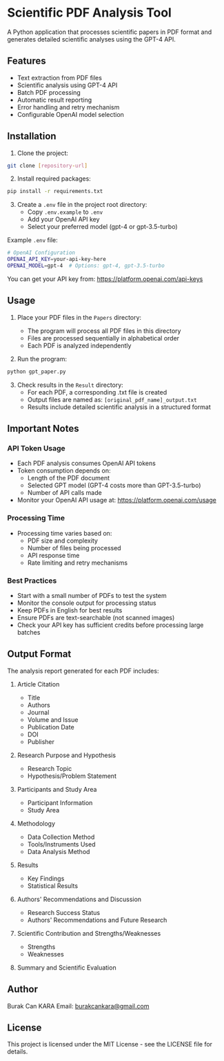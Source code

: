 # Scientific PDF Analysis Tool

A Python application that processes scientific papers in PDF format and generates detailed scientific analyses using the GPT-4 API.

## Features

- Text extraction from PDF files
- Scientific analysis using GPT-4 API
- Batch PDF processing
- Automatic result reporting
- Error handling and retry mechanism
- Configurable OpenAI model selection

## Installation

1. Clone the project:
```bash
git clone [repository-url]
```

2. Install required packages:
```bash
pip install -r requirements.txt
```

3. Create a `.env` file in the project root directory:
   - Copy `.env.example` to `.env`
   - Add your OpenAI API key
   - Select your preferred model (gpt-4 or gpt-3.5-turbo)

Example `.env` file:
```bash
# OpenAI Configuration
OPENAI_API_KEY=your-api-key-here
OPENAI_MODEL=gpt-4  # Options: gpt-4, gpt-3.5-turbo
```

You can get your API key from: https://platform.openai.com/api-keys

## Usage

1. Place your PDF files in the `Papers` directory:
   - The program will process all PDF files in this directory
   - Files are processed sequentially in alphabetical order
   - Each PDF is analyzed independently

2. Run the program:
```bash
python gpt_paper.py
```

3. Check results in the `Result` directory:
   - For each PDF, a corresponding .txt file is created
   - Output files are named as: `[original_pdf_name]_output.txt`
   - Results include detailed scientific analysis in a structured format

## Important Notes

### API Token Usage
- Each PDF analysis consumes OpenAI API tokens
- Token consumption depends on:
  - Length of the PDF document
  - Selected GPT model (GPT-4 costs more than GPT-3.5-turbo)
  - Number of API calls made
- Monitor your OpenAI API usage at: https://platform.openai.com/usage

### Processing Time
- Processing time varies based on:
  - PDF size and complexity
  - Number of files being processed
  - API response time
  - Rate limiting and retry mechanisms

### Best Practices
- Start with a small number of PDFs to test the system
- Monitor the console output for processing status
- Keep PDFs in English for best results
- Ensure PDFs are text-searchable (not scanned images)
- Check your API key has sufficient credits before processing large batches

## Output Format

The analysis report generated for each PDF includes:

1. Article Citation
   - Title
   - Authors
   - Journal
   - Volume and Issue
   - Publication Date
   - DOI
   - Publisher

2. Research Purpose and Hypothesis
   - Research Topic
   - Hypothesis/Problem Statement

3. Participants and Study Area
   - Participant Information
   - Study Area

4. Methodology
   - Data Collection Method
   - Tools/Instruments Used
   - Data Analysis Method

5. Results
   - Key Findings
   - Statistical Results

6. Authors' Recommendations and Discussion
   - Research Success Status
   - Authors' Recommendations and Future Research

7. Scientific Contribution and Strengths/Weaknesses
   - Strengths
   - Weaknesses

8. Summary and Scientific Evaluation

## Author

Burak Can KARA
Email: burakcankara@gmail.com

## License

This project is licensed under the MIT License - see the LICENSE file for details. 